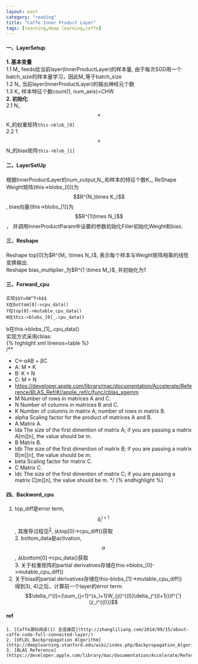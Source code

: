 ```yaml
---
layout: post
category: "reading"
title: "Caffe Inner Product Layer"
tags: [learning,deep learning,caffe]
---
```


#### 一、LayerSetup     
**1. 基本变量**        
1.1 M_ feeds给当前layer(InnerProductLayer)的样本量, 由于每次SGD用一个batch_size的样本量学习，因此M_等于batch_size    
1.2 N_ 当前layer(InnerProductLayer)的输出神经元个数    
1.3 K_ 样本特征个数count(1, num_axis)=CHW     
**2. 初始化**   
2.1 N_ $$\times$$ K_的权重矩阵`this->blob_[0]`     
2.2 1 $$\times$$ N_的bias矩阵`this->blob_[1]`      

#### 二、LayerSetUp     
根据InnerProductLayer的num_output,N_,和样本的特征个数K_, ReShape Weight矩阵(this->blobs_[0])为$$R^{N_\times K_}$$, bias向量(this->blobs_[1])为$$R^{1\times N_}$$， 并调用InnerProductParam中设置的参数初始化Filler初始化Weight和bias.    

#### 三、Reshape     
Reshape top[0]为$R^{M_ \times N_}$, 表示每个样本与Weight矩阵相乘的线性变换输出.     
Reshape bias_multiplier_为$R^{1 \times M_}$, 并初始化为1      

#### 三、Forward_cpu     
	实现$$Y=XW^T+b$$    
	X在bottom[0]->cpu_data()     
	Y在top[0]->mutable_cpu_data()    
	W在this->blobs_[0]_.cpu_data()    
b在this->blobs_[1]_.cpu_data()     
	实现方式采用cblas:     
{% highlight xml linenos=table %}         
/**
 * C←αAB + βC
 * A: M × K
 * B: K × N
 * C: M × N
 * https://developer.apple.com/library/mac/documentation/Accelerate/Reference/BLAS_Ref/#//apple_ref/c/func/cblas_sgemm
 * M		Number of rows in matrices A and C.
 * N		Number of columns in matrices B and C.
 * K		Number of columns in matrix A; number of rows in matrix B.
 * alpha	Scaling factor for the product of matrices A and B.
 * A		Matrix A.
 * lda		The size of the first dimention of matrix A; if you are passing a matrix A[m][n], the value should be m.
 * B		Matrix B.
 * ldb		The size of the first dimention of matrix B; if you are passing a matrix B[m][n], the value should be m.
 * beta		Scaling factor for matrix C.
 * C		Matrix C.
 * ldc		The size of the first dimention of matrix C; if you are passing a matrix C[m][n], the value should be m.
 */
{% endhighlight %}      

#### 四、Backword_cpu   
1. top_diff是error term, $$\delta_i^{l+1}$$, 其推导过程见<sup>[2](http://ufldl.stanford.edu/wiki/index.php/%E5%8F%8D%E5%90%91%E4%BC%A0%E5%AF%BC%E7%AE%97%E6%B3%95)</sup>, 从top[0]->cpu_diff()获取    
	2. bottom_data是activation, $$\alpha$$, 从bottom[0]->cpu_data()获取     
	3. 关于权重矩阵的partial derivatives存储在this->blobs_[0]->mutable_cpu_diff()   
4. 关于bias的partial derivatives存储在this-blobs_[1]->mutable_cpu_diff()  
	得到3), 4)之后，计算前一个layer的error term:$$\delta_i^{l}=(\sum_{j=1}^{s_l+1}W_{ji}^{(l)}\delta_j^{(l+1)})f^{'}(z_i^{(l)})$$   


#### ref   
	1. [Caffe源码阅读(1) 全连接层](http://zhangliliang.com/2014/09/15/about-caffe-code-full-connected-layer/)
	2. [UFLDL Backpropagation Algorithm](http://deeplearning.stanford.edu/wiki/index.php/Backpropagation_Algorithm)    
	3. [BLAS Reference](https://developer.apple.com/library/mac/documentation/Accelerate/Reference/BLAS_Ref/index.html#//apple_ref/c/func/cblas_sgemm)

